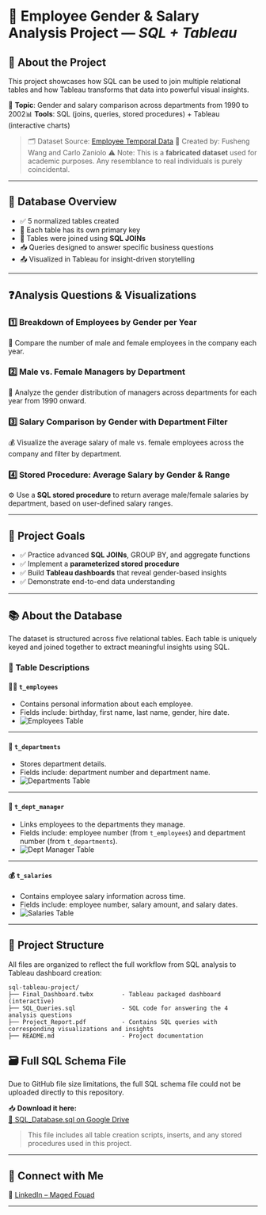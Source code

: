 # 🧠 **Employee Gender & Salary Analysis Project — *SQL + Tableau***

## 📌 **About the Project**

This project showcases how SQL can be used to join multiple relational tables and how Tableau transforms that data into powerful visual insights.

💼 **Topic**: Gender and salary comparison across departments from 1990 to 2002📊 **Tools**: SQL (joins, queries, stored procedures) + Tableau (interactive charts)

> 🗂️ Dataset Source: [Employee Temporal Data](http://www.cs.aau.dk/TimeCenter/Data/employeeTemporalDataSet.zip)
> 📎 Created by: Fusheng Wang and Carlo Zaniolo
> ⚠️ Note: This is a **fabricated dataset** used for academic purposes. Any resemblance to real individuals is purely coincidental.

---

## 🧾 **Database Overview**

- ✅ 5 normalized tables created
- 🔑 Each table has its own primary key
- 🔗 Tables were joined using **SQL JOINs**
- 📥 Queries designed to answer specific business questions
- 📤 Visualized in Tableau for insight-driven storytelling

---

## ❓**Analysis Questions & Visualizations**

### 1️⃣ Breakdown of Employees by Gender per Year

📅 Compare the number of male and female employees in the company each year.

### 2️⃣ Male vs. Female Managers by Department

🏢 Analyze the gender distribution of managers across departments for each year from 1990 onward.

### 3️⃣ Salary Comparison by Gender with Department Filter

💰 Visualize the average salary of male vs. female employees across the company and filter by department.

### 4️⃣ Stored Procedure: Average Salary by Gender & Range

⚙️ Use a **SQL stored procedure** to return average male/female salaries by department, based on user-defined salary ranges.

---

## 📌 **Project Goals**

- ✅ Practice advanced **SQL JOINs**, GROUP BY, and aggregate functions
- ✅ Implement a **parameterized stored procedure**
- ✅ Build **Tableau dashboards** that reveal gender-based insights
- ✅ Demonstrate end-to-end data understanding

---

## 📚 **About the Database**

The dataset is structured across five relational tables. Each table is uniquely keyed and joined together to extract meaningful insights using SQL.

### 🧾 **Table Descriptions**

#### 🧍‍♂️ `t_employees`

- Contains personal information about each employee.
- Fields include: birthday, first name, last name, gender, hire date.
- ![Employees Table](![table_1](https://github.com/user-attachments/assets/e8895e2a-7917-4b75-ae69-a2a0adf7edee))

---

#### 🏢 `t_departments`

- Stores department details.
- Fields include: department number and department name.
- ![Departments Table](![table_2](https://github.com/user-attachments/assets/92eab349-f59d-4977-9bb1-1d5ef9f63cf1))

---

#### 👔 `t_dept_manager`

- Links employees to the departments they manage.
- Fields include: employee number (from `t_employees`) and department number (from `t_departments`).
- ![Dept Manager Table](![table_3](https://github.com/user-attachments/assets/8162de0f-23e2-46f7-b01f-633fcd9cb106))

---

#### 💰 `t_salaries`

- Contains employee salary information across time.
- Fields include: employee number, salary amount, and salary dates.
- ![Salaries Table](![table_4](https://github.com/user-attachments/assets/e7f94c26-b6fd-473b-8a1f-cae27fc18c25))

---

## 📁 **Project Structure**

All files are organized to reflect the full workflow from SQL analysis to Tableau dashboard creation:

```
sql-tableau-project/
├── Final_Dashboard.twbx        - Tableau packaged dashboard (interactive)
├── SQL_Queries.sql             - SQL code for answering the 4 analysis questions
├── Project_Report.pdf          - Contains SQL queries with corresponding visualizations and insights
├── README.md                   - Project documentation
```
## 🗃️ **Full SQL Schema File**

Due to GitHub file size limitations, the full SQL schema file could not be uploaded directly to this repository.

📥 **Download it here:**  
[🔗 SQL_Database.sql on Google Drive](https://drive.google.com/file/d/1bmEGxDpW0dYm0STKkp3HmsUEOtnshXbF/view?usp=drive_link)

> This file includes all table creation scripts, inserts, and any stored procedures used in this project.
---

## 🤝 **Connect with Me**

🔗 [LinkedIn – Maged Fouad](https://www.linkedin.com/in/mfouadmohamed325/)

---
